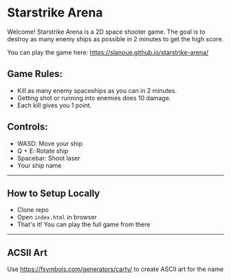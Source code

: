 # Starstrike Arena
Welcome! Starstrike Arena is a 2D space shooter game. The goal is to destroy as many enemy ships as possible in 2 minutes to get the high score.

You can play the game here: https://slanoue.github.io/starstrike-arena/

## Game Rules:
- Kill as many enemy spaceships as you can in 2 minutes.
- Getting shot or running into enemies does 10 damage.
- Each kill gives you 1 point.

## Controls:
- WASD: Move your ship
- Q + E: Rotate ship
- Spacebar: Shoot laser
- Your ship name

---

## How to Setup Locally

- Clone repo
- Open `index.html` in browser
- That's it! You can play the full game from there

---

## ACSII Art

Use https://fsymbols.com/generators/carty/ to create ASCII art for the name